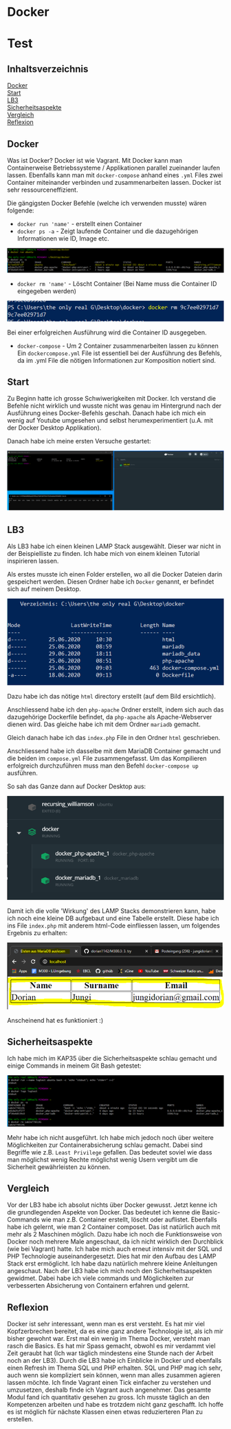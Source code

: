 # Docker
# Test
## Inhaltsverzeichnis

[Docker](#docker)  
[Start](#start)  
[LB3](#LB3)  
[Sicherheitsaspekte](#Sicherheitsaspekte)  
[Vergleich](#Vergleich)  
[Reflexion](#Reflexion)  


<a name="Docker"/>
<a name="start"/>
<a name="LB3"/>
<a name="Sicherheitsaspekte"/>
<a name="Vergleich"/>
<a name="Reflexion"/>



## Docker
Was ist Docker?
Docker ist wie Vagrant. Mit Docker kann man Containerweise Betriebssysteme / Applikationen parallel zueinander laufen lassen. Ebenfalls kann man mit `docker-compose` anhand eines `.yml` Files zwei Container miteinander verbinden und zusammenarbeiten lassen. Docker ist sehr ressourceneffizient.

Die gängigsten Docker Befehle (welche ich verwenden musste) wären folgende:

- `docker run 'name'` - erstellt einen Container
- `docker ps -a` - Zeigt laufende Container und die dazugehörigen Informationen wie ID, Image etc.

![no](https://github.com/dorian1142/M300.3/blob/master/dockerrun.PNG)

- `docker rm 'name'` - Löscht Container (Bei Name muss die Container ID eingegeben werden)

![no](https://github.com/dorian1142/M300.3/blob/master/dockerrm.PNG)

Bei einer erfolgreichen Ausführung wird die Container ID ausgegeben.

- `docker-compose` - Um 2 Container zusammenarbeiten lassen zu können
Ein `dockercompose.yml` File ist essentiell bei der Ausführung des Befehls, da im .yml File die nötigen Informationen zur Komposition notiert sind.

## Start
Zu Beginn hatte ich grosse Schwiwerigkeiten mit Docker. Ich verstand die Befehle nicht wirklich und wusste nicht was genau im Hintergrund nach der Ausführung eines Docker-Befehls geschah. Danach habe ich mich ein wenig auf Youtube umgesehen und selbst herumexperimentiert (u.A. mit der Docker Desktop Applikation).

Danach habe ich meine ersten Versuche gestartet:

![no](https://github.com/dorian1142/M300.3/blob/master/dockerfirsttry.PNG)

## LB3
Als LB3 habe ich einen kleinen LAMP Stack ausgewählt. Dieser war nicht in der Beispielliste zu finden. Ich habe mich von einem kleinen Tutorial inspirieren lassen.

Als erstes musste ich einen Folder erstellen, wo all die Docker Dateien darin gespeichert werden. Diesen Ordner habe ich `Docker` genannt, er befindet sich auf meinem Desktop.

![no](https://github.com/dorian1142/M300.3/blob/master/dockerinhalt.PNG)

Dazu habe ich das nötige `html` directory erstellt (auf dem Bild ersichtlich). 

Anschliessend habe ich den `php-apache` Ordner erstellt, indem sich auch das dazugehörige Dockerfile befindet, da `php-apache` als Apache-Webserver dienen wird. Das gleiche habe ich mit dem Ordner `mariadb` gemacht.

Gleich danach habe ich das `index.php` File in den Ordner `html` geschrieben.

Anschliessend habe ich dasselbe mit dem MariaDB Container gemacht und die beiden im `compose.yml` File zusammengefasst.
Um das Kompilieren erfolgreich durchzuführen muss man den Befehl `docker-compose up` ausführen. 

So sah das Ganze dann auf Docker Desktop aus:

![no](https://github.com/dorian1142/M300.3/blob/master/dockerdesktop.PNG)

Damit ich die volle 'Wirkung' des LAMP Stacks demonstrieren kann, habe ich noch eine kleine DB aufgebaut und eine Tabelle erstellt.
Diese habe ich ins File `index.php` mit anderem html-Code einfliessen lassen, um folgendes Ergebnis zu erhalten:

![no](https://github.com/dorian1142/M300.3/blob/master/site.PNG)

Anscheinend hat es funktioniert :)

## Sicherheitsaspekte
Ich habe mich im KAP35 über die Sicherheitsaspekte schlau gemacht und einige Commands in meinem Git Bash getestet:

![no](https://github.com/dorian1142/M300.3/blob/master/kap35.PNG)

Mehr habe ich nicht ausgeführt. Ich habe mich jedoch noch über weitere Möglichkeiten zur Containerabsicherung schlau gemacht. Dabei sind Begriffe wie z.B. `Least Privilege` gefallen. Das bedeutet soviel wie dass man möglichst wenig Rechte möglichst wenig Usern vergibt um die Sicherheit gewährleisten zu können.

## Vergleich
Vor der LB3 habe ich absolut nichts über Docker gewusst. Jetzt kenne ich die grundlegenden Aspekte von Docker. Das bedeutet ich kenne die Basic-Commands wie man
z.B. Container erstellt, löscht oder auflistet. Ebenfalls habe ich gelernt, wie man 2 Container composet. Das ist natürlich auch mit mehr als 2 Maschinen möglich. Dazu habe ich noch die Funktionsweise von Docker noch mehrere Male angeschaut, da ich nicht wirklich den Durchblick (wie bei Vagrant) hatte. Ich habe mich auch erneut intensiv mit der SQL und PHP Technologie auseinandergesetzt. Dies hat mir den Aufbau des LAMP Stack erst ermöglicht. Ich habe dazu natürlich mehrere kleine Anleitungen angeschaut. Nach der LB3 habe ich mich noch den Sicherheitsaspekten gewidmet. Dabei habe ich viele commands und Möglichkeiten zur verbesserten Absicherung von Containern erfahren und gelernt.

## Reflexion
Docker ist sehr interessant, wenn man es erst versteht. Es hat mir viel Kopfzerbrechen bereitet, da es eine ganz andere Technologie ist, als ich mir bisher gewohnt war. Erst mal ein wenig im Thema Docker, versteht man rasch die Basics. Es hat mir Spass gemacht, obwohl es mir verdammt viel Zeit geraubt hat (Ich war täglich mindestens eine Stunde nach der Arbeit noch an der LB3). Durch die LB3 habe ich Einblicke in Docker und ebenfalls einen Refresh im Thema SQL und PHP erhalten. SQL und PHP mag ich sehr, auch wenn sie kompliziert sein können, wenn man alles zusammen agieren lassen möchte. Ich finde Vagrant einen Tick einfacher zu verstehen und umzusetzen, deshalb finde ich Vagrant auch angenehmer. Das gesamte Modul fand ich quantitativ gesehen zu gross. Ich musste täglich an den Kompetenzen arbeiten und habe es trotzdem nicht ganz geschafft. Ich hoffe es ist möglich für nächste Klassen einen etwas reduzierteren Plan zu erstellen.